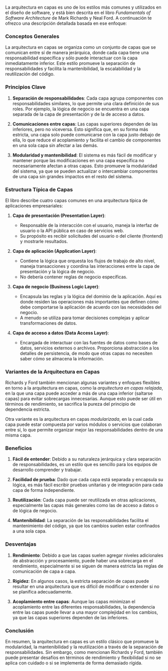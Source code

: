 La arquitectura en capas es uno de los estilos más comunes y utilizados en el diseño de software, y está bien descrita en el libro *Fundamentals of Software Architecture* de Mark Richards y Neal Ford. A continuación te ofrezco una descripción detallada basada en ese enfoque:

### Conceptos Generales
La arquitectura en capas se organiza como un conjunto de capas que se comunican entre sí de manera jerárquica, donde cada capa tiene una responsabilidad específica y sólo puede interactuar con la capa inmediatamente inferior. Este estilo promueve la separación de responsabilidades y facilita la mantenibilidad, la escalabilidad y la reutilización del código.

### Principios Clave
1. **Separación de responsabilidades**: Cada capa agrupa componentes con responsabilidades similares, lo que permite una clara definición de sus roles. Por ejemplo, la lógica de negocio se encuentra en una capa separada de la capa de presentación y de la de acceso a datos.

2. **Comunicaciones entre capas**: Las capas superiores dependen de las inferiores, pero no viceversa. Esto significa que, en su forma más estricta, una capa solo puede comunicarse con la capa justo debajo de ella, lo que reduce el acoplamiento y facilita el cambio de componentes en una sola capa sin afectar a las demás.

3. **Modularidad y mantenibilidad**: El sistema es más fácil de modificar y mantener porque las modificaciones en una capa específica no necesariamente afectan a otras capas. Esto promueve la modularidad del sistema, ya que se pueden actualizar o intercambiar componentes de una capa sin grandes impactos en el resto del sistema.

### Estructura Típica de Capas
El libro describe cuatro capas comunes en una arquitectura típica de aplicaciones empresariales:

1. **Capa de presentación (Presentation Layer)**:
   - Responsable de la interacción con el usuario, maneja la interfaz de usuario o la API pública en caso de servicios web.
   - Su propósito es recibir solicitudes del usuario o del cliente (frontend) y mostrarle resultados.

2. **Capa de aplicación (Application Layer)**:
   - Contiene la lógica que orquesta los flujos de trabajo de alto nivel, maneja transacciones y coordina las interacciones entre la capa de presentación y la lógica de negocio.
   - No debería contener reglas de negocio específicas.

3. **Capa de negocio (Business Logic Layer)**:
   - Encapsula las reglas y la lógica del dominio de la aplicación. Aquí es donde residen las operaciones más importantes que definen cómo debe comportarse la aplicación de acuerdo con las necesidades del negocio.
   - A menudo se utiliza para tomar decisiones complejas y aplicar transformaciones de datos.

4. **Capa de acceso a datos (Data Access Layer)**:
   - Encargada de interactuar con las fuentes de datos como bases de datos, servicios externos o archivos. Proporciona abstracción a los detalles de persistencia, de modo que otras capas no necesiten saber cómo se almacena la información.

### Variantes de la Arquitectura en Capas
Richards y Ford también mencionan algunas variantes y enfoques flexibles en torno a la arquitectura en capas, como la *arquitectura en capas relajada*, en la que una capa puede acceder a más de una capa inferior (saltarse capas) para evitar sobrecargas innecesarias. Aunque esto puede ser útil en términos de rendimiento, se sacrifica la pureza del principio de dependencia estricta.

Otra variante es la arquitectura en capas *modularizada*, en la cual cada capa puede estar compuesta por varios módulos o servicios que colaboran entre sí, lo que permite organizar mejor las responsabilidades dentro de una misma capa.

### Beneficios
1. **Fácil de entender**: Debido a su naturaleza jerárquica y clara separación de responsabilidades, es un estilo que es sencillo para los equipos de desarrollo comprender y trabajar.

2. **Facilidad de prueba**: Dado que cada capa está separada y encapsula su lógica, es más fácil escribir pruebas unitarias y de integración para cada capa de forma independiente.

3. **Reutilización**: Cada capa puede ser reutilizada en otras aplicaciones, especialmente las capas más generales como las de acceso a datos o de lógica de negocio.

4. **Mantenibilidad**: La separación de las responsabilidades facilita el mantenimiento del código, ya que los cambios suelen estar confinados a una sola capa.

### Desventajas
1. **Rendimiento**: Debido a que las capas suelen agregar niveles adicionales de abstracción y procesamiento, puede haber una sobrecarga en el rendimiento, especialmente si se siguen de manera estricta las reglas de comunicación de capa a capa.

2. **Rigidez**: En algunos casos, la estricta separación de capas puede resultar en una arquitectura que es difícil de modificar o extender si no se planifica adecuadamente.

3. **Acoplamiento entre capas**: Aunque las capas minimizan el acoplamiento entre las diferentes responsabilidades, la dependencia entre las capas puede llevar a una mayor complejidad en los cambios, ya que las capas superiores dependen de las inferiores.

### Conclusión
En resumen, la arquitectura en capas es un estilo clásico que promueve la modularidad, la mantenibilidad y la reutilización a través de la separación de responsabilidades. Sin embargo, como mencionan Richards y Ford, también puede presentar desafíos en términos de rendimiento y flexibilidad si no se aplica con cuidado o si se implementa de forma demasiado rígida.